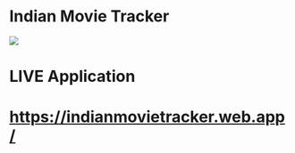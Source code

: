 # Indian Movie Tracker
 
 ![](images/0.gif)
 
 # LIVE Application
 # https://indianmovietracker.web.app/
